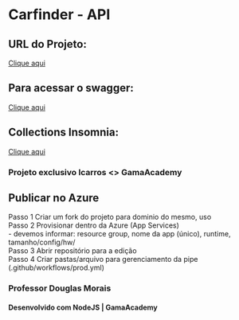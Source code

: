 # Carfinder - API

## URL do Projeto:
[Clique aqui](https://carfinder-api.herokuapp.com/)

## Para acessar o swagger:
[Clique aqui](https://carfinder-api.herokuapp.com/swagger/)

## Collections Insomnia:
[Clique aqui](Insomnia_2022-07-04.yaml)

### Projeto exclusivo Icarros <> GamaAcademy

Publicar no Azure
-----------------

Passo 1 Criar um fork do projeto para dominio do mesmo, uso <br>
Passo 2 Provisionar dentro da Azure (App Services) <br>
	- devemos informar: resource group, nome da app (único), runtime, tamanho/config/hw/ <br>
Passo 3 Abrir repositório para a edição <br>
Passo 4 Criar pastas/arquivo para gerenciamento da pipe (.github/workflows/prod.yml) <br>

### Professor Douglas Morais
#### Desenvolvido com NodeJS | GamaAcademy
